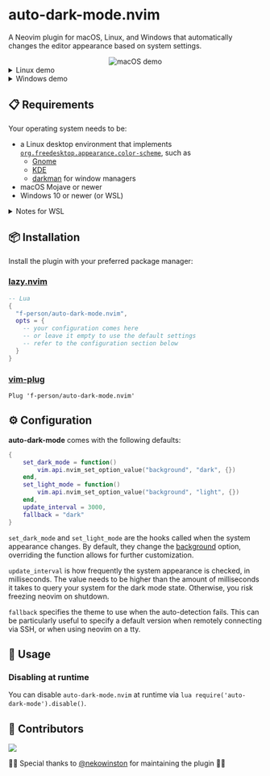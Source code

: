 <!-- panvimdoc-ignore-start -->
# auto-dark-mode.nvim
<!-- panvimdoc-ignore-end -->

A Neovim plugin for macOS, Linux, and Windows that automatically changes the
editor appearance based on system settings.

<!-- panvimdoc-ignore-start -->

<div style="display: flex; justify-content: center;">
	<img src="https://user-images.githubusercontent.com/79978224/257745167-36f16e78-e4d0-47d7-a395-8b2abba8ea88.gif" alt="macOS demo" style="max-width: 800px; object-fit: contain;"/>
</div>

<details>
<summary>Linux demo</summary>

<div style="display: flex; justify-content: center;">
	<img src="https://user-images.githubusercontent.com/79978224/257745238-699764e1-2fcb-4c47-b353-7c90235a12e1.gif" alt="Linux demo" style="max-width: 800px; object-fit: contain;"/>
</div>

</details>

<details>
<summary>Windows demo</summary>

<div style="display: flex; justify-content: center;">
	<img src="https://user-images.githubusercontent.com/25822972/260328314-20057463-a27c-4296-a701-3b7603aa0781.gif" alt="Windows demo" style="max-width: 800px; object-fit: contain;"/>
</div>

</details>

<!-- panvimdoc-ignore-end -->

## 📋 Requirements
Your operating system needs to be:

- a Linux desktop environment that implements [`org.freedesktop.appearance.color-scheme`](https://github.com/flatpak/xdg-desktop-portal/issues/629), such as
  - [Gnome](https://gnome.org)
  - [KDE](https://kde.org)
  - [darkman](https://gitlab.com/WhyNotHugo/darkman) for window managers
- macOS Mojave or newer
- Windows 10 or newer (or WSL)

<details>
<summary>Notes for WSL</summary>

To query the appearance of the Windows host system, two options **must be**
enabled in `/etc/wsl.conf`:

```ini
[automount]
enabled = true

[interop]
enabled = true
```

See [the Microsoft docs](https://learn.microsoft.com/en-us/windows/wsl/wsl-config)
for more information about WSL settings.

</details>

## 📦 Installation

Install the plugin with your preferred package manager:

### [lazy.nvim](https://github.com/folke/lazy.nvim)

```lua
-- Lua
{
  "f-person/auto-dark-mode.nvim",
  opts = {
    -- your configuration comes here
    -- or leave it empty to use the default settings
    -- refer to the configuration section below
  }
}
```

### [vim-plug](https://github.com/junegunn/vim-plug)

```vim
Plug 'f-person/auto-dark-mode.nvim'
```

## ⚙️ Configuration

**auto-dark-mode** comes with the following defaults:

```lua
{
    set_dark_mode = function()
        vim.api.nvim_set_option_value("background", "dark", {})
    end,
    set_light_mode = function()
        vim.api.nvim_set_option_value("background", "light", {})
    end,
    update_interval = 3000,
    fallback = "dark"
}
```

`set_dark_mode` and `set_light_mode` are the hooks called when the system
appearance changes. By default, they change the
[background](https://neovim.io/doc/user/options.html#'background') option,
overriding the function allows for further customization.

`update_interval` is how frequently the system appearance is checked, in
milliseconds. The value needs to be higher than the amount of milliseconds it
takes to query your system for the dark mode state. Otherwise, you risk
freezing neovim on shutdown.

`fallback` specifies the theme to use when the auto-detection fails. This can
be particularly useful to specify a default version when remotely connecting
via SSH, or when using neovim on a tty.

## 🚀 Usage

### Disabling at runtime

You can disable `auto-dark-mode.nvim` at runtime via `lua require('auto-dark-mode').disable()`.

## 💖 Contributors
[![](https://contrib.rocks/image?repo=f-person/auto-dark-mode.nvim)](https://github.com/f-person/auto-dark-mode.nvim/graphs/contributors)


👩‍🎤 Special thanks to [@nekowinston](https://github.com/nekowinston) for 
maintaining the plugin 👩‍🎤
